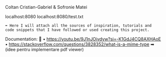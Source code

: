 Coltan Cristian-Gabriel & Sofronie Matei

localhost:8080
localhost:8080/test.txt

    ➡ Here I will attach all the sources of inspiration, tutorials and code snippets that I have followed or used creating this project.
  Documentation: 🤔
• https://youtu.be/9J1nJOivdyw?si=-K1GdJ4CQ8AXHAoE
• https://stackoverflow.com/questions/3828352/what-is-a-mime-type ➡ (idee pentru implementare pdf viewer)
